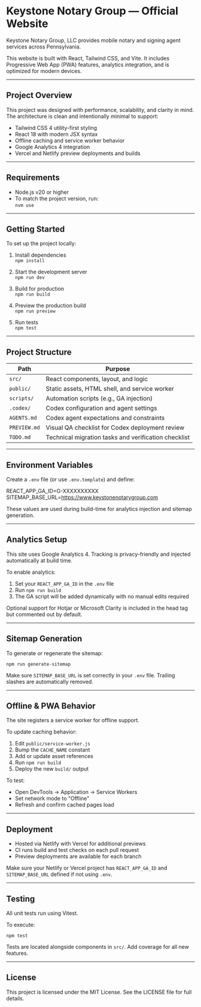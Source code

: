 # Keystone Notary Group — Official Website

Keystone Notary Group, LLC provides mobile notary and signing agent services across Pennsylvania.

This website is built with React, Tailwind CSS, and Vite. It includes Progressive Web App (PWA) features, analytics integration, and is optimized for modern devices.

---

## Project Overview

This project was designed with performance, scalability, and clarity in mind. The architecture is clean and intentionally minimal to support:

- Tailwind CSS 4 utility-first styling
- React 18 with modern JSX syntax
- Offline caching and service worker behavior
- Google Analytics 4 integration
- Vercel and Netlify preview deployments and builds

---

## Requirements

- Node.js v20 or higher  
- To match the project version, run:  
  `nvm use`

---

## Getting Started

To set up the project locally:

1. Install dependencies  
   `npm install`

2. Start the development server  
   `npm run dev`

3. Build for production  
   `npm run build`

4. Preview the production build  
   `npm run preview`

5. Run tests  
   `npm test`

---

## Project Structure

| Path              | Purpose                                                 |
|-------------------|----------------------------------------------------------|
| `src/`            | React components, layout, and logic                      |
| `public/`         | Static assets, HTML shell, and service worker            |
| `scripts/`        | Automation scripts (e.g., GA injection)                  |
| `.codex/`         | Codex configuration and agent settings                   |
| `AGENTS.md`       | Codex agent expectations and constraints                 |
| `PREVIEW.md`      | Visual QA checklist for Codex deployment review          |
| `TODO.md`         | Technical migration tasks and verification checklist     |

---

## Environment Variables

Create a `.env` file (or use `.env.template`) and define:

REACT_APP_GA_ID=G-XXXXXXXXXX  
SITEMAP_BASE_URL=https://www.keystonenotarygroup.com

These values are used during build-time for analytics injection and sitemap generation.

---

## Analytics Setup

This site uses Google Analytics 4. Tracking is privacy-friendly and injected automatically at build time.

To enable analytics:

1. Set your `REACT_APP_GA_ID` in the `.env` file  
2. Run `npm run build`  
3. The GA script will be added dynamically with no manual edits required

Optional support for Hotjar or Microsoft Clarity is included in the head tag but commented out by default.

---

## Sitemap Generation

To generate or regenerate the sitemap:

`npm run generate-sitemap`

Make sure `SITEMAP_BASE_URL` is set correctly in your `.env` file. Trailing slashes are automatically removed.

---

## Offline & PWA Behavior

The site registers a service worker for offline support.

To update caching behavior:

1. Edit `public/service-worker.js`  
2. Bump the `CACHE_NAME` constant  
3. Add or update asset references  
4. Run `npm run build`  
5. Deploy the new `build/` output

To test:

- Open DevTools → Application → Service Workers  
- Set network mode to "Offline"  
- Refresh and confirm cached pages load

---

## Deployment

- Hosted via Netlify with Vercel for additional previews
- CI runs build and test checks on each pull request
- Preview deployments are available for each branch

Make sure your Netlify or Vercel project has `REACT_APP_GA_ID` and `SITEMAP_BASE_URL` defined if not using `.env`.

---

## Testing

All unit tests run using Vitest.

To execute:

`npm test`

Tests are located alongside components in `src/`. Add coverage for all new features.

---

## License

This project is licensed under the MIT License. See the LICENSE file for full details.